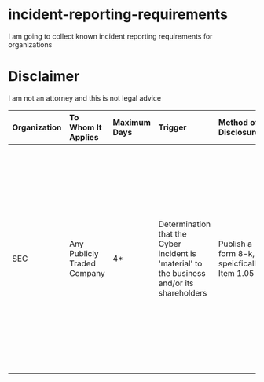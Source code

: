 # incident-reporting-requirements
I am going to collect known incident reporting requirements for organizations

# Disclaimer
I am not an attorney and this is not legal advice

|Organization|To Whom It Applies|Maximum Days|Trigger|Method of Disclosure|Ref|Notes|
|:-----------|:-----------------|:-----------|:------|:-------------------|:--|:----|
|SEC|Any Publicly Traded Company|4*|Determination that the Cyber incident is 'material' to the business and/or its shareholders|Publish a form 8-k, speicfically Item 1.05|[SEC publication]https://www.sec.gov/newsroom/speeches-statements/gerding-cybersecurity-incidents-05212024#_ftn2|*The Attorney General may determine if the incident poses a risk to national security or public safety and notifies SEC in writing. If this is done, then the 4 days may be adjusted|
